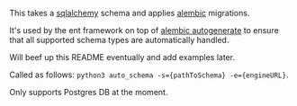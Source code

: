 This takes a [sqlalchemy](https://www.sqlalchemy.org/) schema and applies [alembic](https://alembic.sqlalchemy.org/en/latest/) migrations.

It's used by the ent framework on top of  [alembic autogenerate](https://alembic.sqlalchemy.org/en/latest/autogenerate.html) to ensure that all supported schema types are automatically handled.

Will beef up this README eventually and add examples later.

Called as follows: `python3 auto_schema -s={pathToSchema} -e={engineURL}`.

Only supports Postgres DB at the moment.